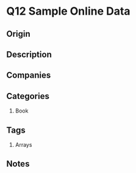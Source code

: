 # Q12 Sample Online Data

## Origin

## Description

## Companies

## Categories

1. Book

## Tags

1. Arrays

## Notes
